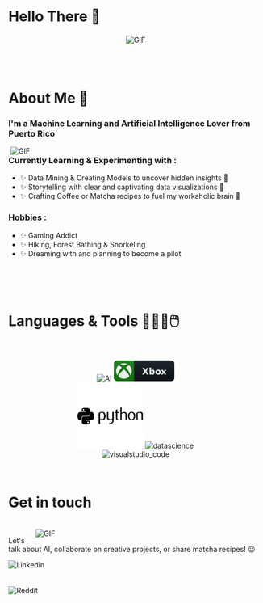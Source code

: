 # Hello There 👋

<div align="center">
<img hight="300" width="700" alt="GIF" align="center" src="https://media3.giphy.com/media/v1.Y2lkPTc5MGI3NjExenkzdHBsMm52cW1jeTF6dnkwNDEzNjFuYnIzbjVyNjFsbHk0Z3pqNSZlcD12MV9pbnRlcm5hbF9naWZfYnlfaWQmY3Q9Zw/yyVph7ANKftIs/giphy.gif">
</div>

</br>
</br>
</br>


# About Me 💬

### I'm a Machine Learning and Artificial Intelligence Lover from Puerto Rico

<img hight="400" width="500" alt="GIF" align="right" src="https://i.giphy.com/drqmAm0kLnqPVzFB2p.webp">

### Currently Learning & Experimenting with :
- ✨ Data Mining & Creating Models to uncover hidden insights 🔮
- ✨ Storytelling with clear and captivating data visualizations 🎨
- ✨ Crafting Coffee or Matcha recipes to fuel my workaholic brain 🍵

### Hobbies : 
- ✨ Gaming Addict
- ✨ Hiking, Forest Bathing & Snorkeling 
- ✨ Dreaming with and planning to become a pilot

</br>
</br>
</br>

# Languages & Tools 👩🏻‍💻🖱️
</br>

<p align="center">

<!-- For more icons please follow  https://github.com/MikeCodesDotNET/ColoredBadges -->
<img src="https://github.com/Xx-Ashutosh-xX/Xx-Ashutosh-xX/blob/master/assets/icons/ai.png" alt="AI" width="90" hight="50">
<img src="https://github.com/nlewism/nlewism/blob/main/xbox_button_icon_151857.png" alt="xbox" width="120" hight=25">
</br>
<img src="https://github.com/Xx-Ashutosh-xX/Xx-Ashutosh-xX/blob/master/assets/icons/python.png" alt="python" width="130" hight="50">
<img src="https://github.com/Xx-Ashutosh-xX/Xx-Ashutosh-xX/blob/master/assets/icons/datascience.png" alt="datascience" width="190" hight="50">
</br>
<img src="https://github.com/Xx-Ashutosh-xX/Xx-Ashutosh-xX/blob/master/assets/icons/visualstudio_code.png" alt="visualstudio_code" width="240" hight="50">
</br>
</p>
</br>

# Get in touch

<p>
 </br>


<img hight="320" width="450" align="right" alt="GIF" src="https://i.giphy.com/3ohze2aIBSwtpKYvmg.webp">

Let's talk about AI, collaborate on creative projects, or share matcha recipes! 😉

<a href="https://www.linkedin.com/in/analyst-natalie/">
  <img align="left" alt="Linkedin" width="150" hight="100" src="https://github.com/Xx-Ashutosh-xX/Xx-Ashutosh-xX/blob/master/assets/icons/linkedin.png" />
</br>
</br>
</br>
</a>
<a href="https://www.reddit.com/user/Starships777">
  <img align="left" alt=" Reddit" width="130" hight="100" src="https://github.com/Xx-Ashutosh-xX/Xx-Ashutosh-xX/blob/master/assets/icons/reddit.png" />
</a>
 </p>
 
<!---
nlewism/nlewism is a ✨ special ✨ repository because its `README.md` (this file) appears on your GitHub profile.
You can click the Preview link to take a look at your changes.
--->

